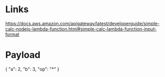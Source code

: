 # Links

https://docs.aws.amazon.com/apigateway/latest/developerguide/simple-calc-nodejs-lambda-function.html#simple-calc-lambda-function-input-format


# Payload

{
  "a": 2,
  "b": 3,
  "op": "*"
}
